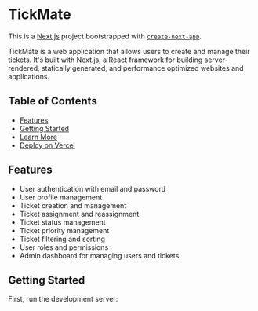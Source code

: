 # TickMate

This is a [Next.js](https://nextjs.org) project bootstrapped with
[`create-next-app`](https://nextjs.org/docs/app/api-reference/cli/create-next-app).

TickMate is a web application that allows users to create and manage their tickets.
It's built with Next.js, a React framework for building server-rendered, statically
generated, and performance optimized websites and applications.

## Table of Contents

- [Features](#features)
- [Getting Started](#getting-started)
- [Learn More](#learn-more)
- [Deploy on Vercel](#deploy-on-vercel)

## Features

- User authentication with email and password
- User profile management
- Ticket creation and management
- Ticket assignment and reassignment
- Ticket status management
- Ticket priority management
- Ticket filtering and sorting
- User roles and permissions
- Admin dashboard for managing users and tickets

## Getting Started

First, run the development server:
